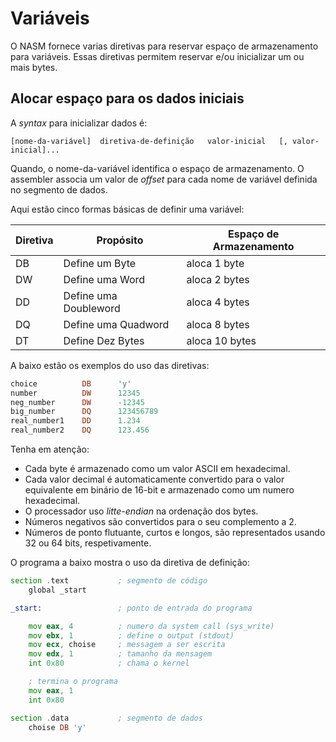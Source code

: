# Variáveis

O NASM fornece varias diretivas para reservar espaço de armazenamento para variáveis. Essas diretivas permitem reservar e/ou inicializar um ou mais bytes.

## Alocar espaço para os dados iniciais

A *syntax* para inicializar dados é:

```text
[nome-da-variável]  diretiva-de-definição   valor-inicial   [, valor-inicial]...
```

Quando, o nome-da-variável identifica o espaço de armazenamento. O assembler associa um valor de *offset* para cada nome de variável definida no segmento de dados.

Aqui estão cinco formas básicas de definir uma variável:

| Diretiva | Propósito | Espaço de Armazenamento |
| -- | -- | -- |
| DB | Define um Byte | aloca 1 byte |
| DW | Define uma Word | aloca 2 bytes |
| DD | Define uma Doubleword | aloca 4 bytes |
| DQ | Define uma Quadword | aloca 8 bytes |
| DT | Define Dez Bytes | aloca 10 bytes |

A baixo estão os exemplos do uso das diretivas:

```asm
choice          DB      'y'
number          DW      12345
neg_number      DW      -12345
big_number      DQ      123456789
real_number1    DD      1.234
real_number2    DQ      123.456
```

Tenha em atenção:

* Cada byte é armazenado como um valor ASCII em hexadecimal.
* Cada valor decimal é automaticamente convertido para o valor equivalente em binário de 16-bit e armazenado como um numero hexadecimal.
* O processador uso *litte-endian* na ordenação dos bytes.
* Números negativos são convertidos para o seu complemento a 2.
* Números de ponto flutuante, curtos e longos, são representados usando 32 ou 64 bits, respetivamente.

O programa a baixo mostra o uso da diretiva de definição:

```asm
section .text           ; segmento de código
    global _start

_start:                 ; ponto de entrada do programa

    mov eax, 4          ; numero da system call (sys_write)
    mov ebx, 1          ; define o output (stdout)
    mov ecx, choise     ; messagem a ser escrita
    mov edx, 1          ; tamanho da mensagem
    int 0x80            ; chama o kernel

    ; termina o programa
    mov eax, 1
    int 0x80

section .data           ; segmento de dados
    choise DB 'y'
```

